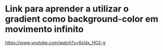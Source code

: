 # Link para aprender a utilizar o gradient como background-color em movimento infinito

https://www.youtube.com/watch?v=6zjdx_HO2-g
